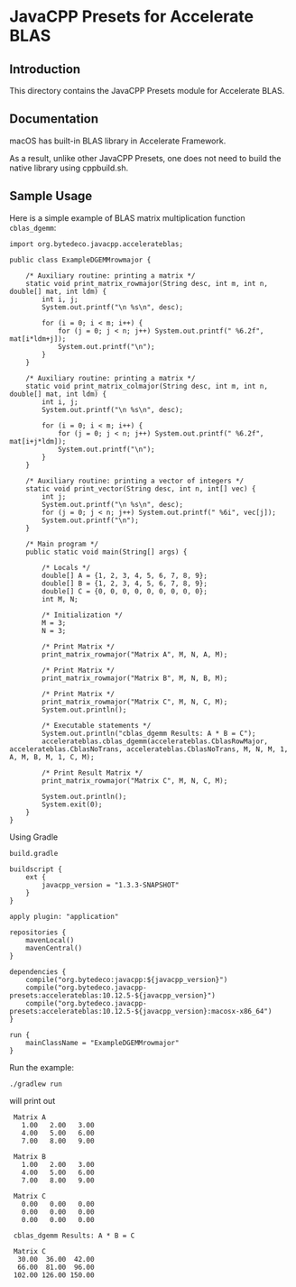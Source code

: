 JavaCPP Presets for Accelerate BLAS
============================

Introduction
------------
This directory contains the JavaCPP Presets module for Accelerate BLAS.


Documentation
-------------
macOS has built-in BLAS library in Accelerate Framework.

As a result, unlike other JavaCPP Presets, one does not need to build the native library using cppbuild.sh.


Sample Usage
------------
Here is a simple example of BLAS matrix multiplication function `cblas_dgemm`:

```
import org.bytedeco.javacpp.accelerateblas;

public class ExampleDGEMMrowmajor {
    
    /* Auxiliary routine: printing a matrix */
    static void print_matrix_rowmajor(String desc, int m, int n, double[] mat, int ldm) {
        int i, j;
        System.out.printf("\n %s\n", desc);

        for (i = 0; i < m; i++) {
            for (j = 0; j < n; j++) System.out.printf(" %6.2f", mat[i*ldm+j]);
            System.out.printf("\n");
        }
    }
    
    /* Auxiliary routine: printing a matrix */
    static void print_matrix_colmajor(String desc, int m, int n, double[] mat, int ldm) {
        int i, j;
        System.out.printf("\n %s\n", desc);

        for (i = 0; i < m; i++) {
            for (j = 0; j < n; j++) System.out.printf(" %6.2f", mat[i+j*ldm]);
            System.out.printf("\n");
        }
    }
    
    /* Auxiliary routine: printing a vector of integers */
    static void print_vector(String desc, int n, int[] vec) {
        int j;
        System.out.printf("\n %s\n", desc);
        for (j = 0; j < n; j++) System.out.printf(" %6i", vec[j]);
        System.out.printf("\n");
    }
    
    /* Main program */
    public static void main(String[] args) {
    
        /* Locals */
        double[] A = {1, 2, 3, 4, 5, 6, 7, 8, 9};
        double[] B = {1, 2, 3, 4, 5, 6, 7, 8, 9};
        double[] C = {0, 0, 0, 0, 0, 0, 0, 0, 0};
        int M, N;
        
        /* Initialization */
        M = 3;
        N = 3;
        
        /* Print Matrix */
        print_matrix_rowmajor("Matrix A", M, N, A, M);
        
        /* Print Matrix */
        print_matrix_rowmajor("Matrix B", M, N, B, M);
        
        /* Print Matrix */
        print_matrix_rowmajor("Matrix C", M, N, C, M);
        System.out.println();
        
        /* Executable statements */
        System.out.println("cblas_dgemm Results: A * B = C");
        accelerateblas.cblas_dgemm(accelerateblas.CblasRowMajor, accelerateblas.CblasNoTrans, accelerateblas.CblasNoTrans, M, N, M, 1, A, M, B, M, 1, C, M);
        
        /* Print Result Matrix */
        print_matrix_rowmajor("Matrix C", M, N, C, M);

        System.out.println();
        System.exit(0);
    }
}
```

Using Gradle

`build.gradle`

```
buildscript {
    ext {
        javacpp_version = "1.3.3-SNAPSHOT"
    }
}

apply plugin: "application"

repositories {
    mavenLocal()
    mavenCentral()
}

dependencies {
    compile("org.bytedeco:javacpp:${javacpp_version}")
    compile("org.bytedeco.javacpp-presets:accelerateblas:10.12.5-${javacpp_version}")
    compile("org.bytedeco.javacpp-presets:accelerateblas:10.12.5-${javacpp_version}:macosx-x86_64")
}

run {
    mainClassName = "ExampleDGEMMrowmajor"
}
```

Run the example:
```
./gradlew run
```

will print out
```
 Matrix A
   1.00   2.00   3.00
   4.00   5.00   6.00
   7.00   8.00   9.00
   
 Matrix B
   1.00   2.00   3.00
   4.00   5.00   6.00
   7.00   8.00   9.00
   
 Matrix C
   0.00   0.00   0.00
   0.00   0.00   0.00
   0.00   0.00   0.00
   
 cblas_dgemm Results: A * B = C
 
 Matrix C
  30.00  36.00  42.00
  66.00  81.00  96.00
 102.00 126.00 150.00
```